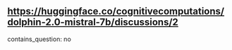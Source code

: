## https://huggingface.co/cognitivecomputations/dolphin-2.0-mistral-7b/discussions/2

contains_question: no